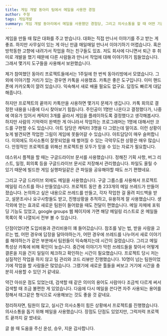 ```yaml
---
title: 게임 개발 동아리 팀에서 메일을 사용한 경험
author: 주형
tags: 게임개발
summary: 게임 개발 동아리에서 메일을 사용했던 경험당, 그리고 의사소통을 할 때 어떤 기준으로 툴을 선택하는 것인 좋은가
---
```


게임을 만들 때 많은 대화를 주고 받습니다. 대화는 직접 만나서 이야기를 주고 받는 게 좋죠. 하지만 사무실이 있는 게 아닌 만큼 매일매일 만나서 이야기하기 어렵습니다. 혹은 방학동한 고향에 내려가서 작업을 하는 친구들도 있죠. 저도 회사에 다니면서 퇴근 후 취미로 개발을 했기 때문에 다른 사람들과 만나서 작업에 대해 이야기하기 힘들었습니다. 그래서 몇가지 도구들을 사용해서 보완했습니다.

제가 참여했던 동아리 프로젝트들에서는 1주일에 한 번씩 동아리방에서 모였습니다. 그 외에 이야기할 거리가 있는 경우엔 카톡을 사용했죠. 카톡은 좋은 도구입니다. 이미 핸드폰에 카카오톡이 깔려 있습니다. 익숙해서 새로 배울 필요도 없구요. 답장도 빠르게 대답해줍니다.

하지만 프로젝트의 끝까지 카톡만을 사용하면 몇가지 문제가 생깁니다. 카톡 회의로 결정한 내용을 나중에 다시 찾아보기 힘듭니다. 주인공이 1명만 나온다고 결정했다가, 나중에 여유가 있어서 캐릭터 3개를 골라서 게임을 플레이하도록 결정했다고 생각해봅시다. 하지만 사람의 기억력이 완벽한 게 아니라서 작업하는 프로그래머는 1명에 대해서만 코드를 구현할 수도 있습니다. 아트 담당은 캐릭터 3명을 다 그렸는데 말이죠. 이런 상황이 늦게 발견되면 작업한 그림이 게임에 못들어갈 수 있습니다. 아트담당이 매우 슬퍼합니다. 이외에도 의사소통이 잘못되었을 때 벌어질 수 있는 극악무도한 상황은 매우 많습니다. 안정적인 프로젝트를 위해선 프로젝트원 모두가 믿을 수 있는 자료가 필요합니다.

데스위시 플젝을 할 때는 구글드라이브 문서를 사용했습니다. 정해진 기획 사항, 버그 리스트, 일정, 회의록 등을 구글드라이브 문서로 저장해서 관리했습니다. 파일도 올릴 수 있기 때문에 빌드한 게임 실행파일같은 큰 파일을 공유해야할 때도 쓰기 편했네요.

그리고 구글 드라이브 외에도 메일을 사용했습니다. 구글 그룹스를 사용해서 프로젝트 메일링 리스트를 하나 만들었습니다. 프로젝트 동안 총 233개의 메일 쓰레드가 만들어졌습니다. 논의하고 싶은 내용으로 쓰레드를 만들고, 각자 작업한 걸 올려 피드백을 받고, 설문조사나 요구사항들도 받고, 진행상황을 추적하고, 유용하게 잘 사용했습니다.  생각외에 얻는 효과로 새로운 팀원이 들어왔을 때도 전달이 편했습니다. 메일 자체에 포워딩 기능도 있었고, google groups 웹 페이지에 가면 해당 메일링 리스트로 온 메일들 목록이 쭉 나열되서 전부 볼 수 있습니다.

단점이었다면 도입비용과 관리비용이 꽤 들어갔습니다. 참조를 넣는 법, 받을 사람을 고르는 법, 어떤 경우에 답장을 달아야하는가, 어떤 경우에 쓰레드를 나누어서 새로 이야기를 해야하는가 같은 부분에서 팀원들이 익숙해지는데 시간이 걸렸습니다. 그리고 메일 특성상 카톡에 비해 확인이 늦습니다. 중간에 이야기가 막힌 쓰레드들을 찾아서 어떻게 결론을 지을 건지 일일이 체크하고 확인하는 시간이 필요했습니다. 프로젝트 당시 저는 실질적인 작업을 하지 않고 팀 관리와 코드 리뷰만 진행했습니다. 10명이 넘는 팀원이었기에 작업을 할 사람들은 많았습니다. 그랬기에 새로운 툴들을 써보고 거기에 시간을 충분히 사용할 수 있던 거 같네요.

약간 아쉬운 점도 있었는데, 검색할 때 같은 의미의 용어도 사람마다 조금씩 다르게 써서 검색할 때 조금 불편한 게 있었습니다. 다음에 다시 메일을 쓴다면 자주 사용되는 용어를 정해서 태그같은 형식으로 사용해보는 것도 좋을 것 같네요.

정리하자면, 팀원이 많고, 실시간 의사소통이 힘든 상황에서 프로젝트를 진행했습니다. 의사소통을 돕기 위해 메일을 사용했습니다. 장점도 단점도 있었지만, 그럭저럭 프로젝트 끝까지 갈 썼네요.

글 쓸 때 도움을 주신 윤성, 승우, 지윤 감사합니다.
